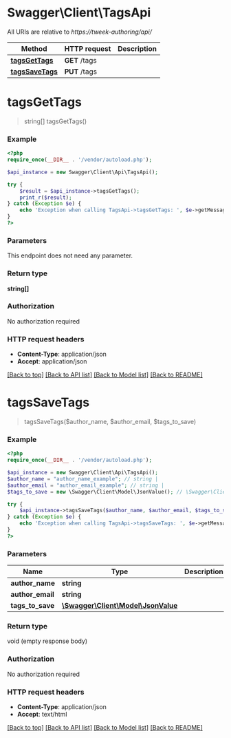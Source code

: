 # Swagger\Client\TagsApi

All URIs are relative to *https://tweek-authoring/api/*

Method | HTTP request | Description
------------- | ------------- | -------------
[**tagsGetTags**](TagsApi.md#tagsGetTags) | **GET** /tags | 
[**tagsSaveTags**](TagsApi.md#tagsSaveTags) | **PUT** /tags | 


# **tagsGetTags**
> string[] tagsGetTags()





### Example
```php
<?php
require_once(__DIR__ . '/vendor/autoload.php');

$api_instance = new Swagger\Client\Api\TagsApi();

try {
    $result = $api_instance->tagsGetTags();
    print_r($result);
} catch (Exception $e) {
    echo 'Exception when calling TagsApi->tagsGetTags: ', $e->getMessage(), PHP_EOL;
}
?>
```

### Parameters
This endpoint does not need any parameter.

### Return type

**string[]**

### Authorization

No authorization required

### HTTP request headers

 - **Content-Type**: application/json
 - **Accept**: application/json

[[Back to top]](#) [[Back to API list]](../../README.md#documentation-for-api-endpoints) [[Back to Model list]](../../README.md#documentation-for-models) [[Back to README]](../../README.md)

# **tagsSaveTags**
> tagsSaveTags($author_name, $author_email, $tags_to_save)





### Example
```php
<?php
require_once(__DIR__ . '/vendor/autoload.php');

$api_instance = new Swagger\Client\Api\TagsApi();
$author_name = "author_name_example"; // string | 
$author_email = "author_email_example"; // string | 
$tags_to_save = new \Swagger\Client\Model\JsonValue(); // \Swagger\Client\Model\JsonValue | 

try {
    $api_instance->tagsSaveTags($author_name, $author_email, $tags_to_save);
} catch (Exception $e) {
    echo 'Exception when calling TagsApi->tagsSaveTags: ', $e->getMessage(), PHP_EOL;
}
?>
```

### Parameters

Name | Type | Description  | Notes
------------- | ------------- | ------------- | -------------
 **author_name** | **string**|  |
 **author_email** | **string**|  |
 **tags_to_save** | [**\Swagger\Client\Model\JsonValue**](../Model/JsonValue.md)|  |

### Return type

void (empty response body)

### Authorization

No authorization required

### HTTP request headers

 - **Content-Type**: application/json
 - **Accept**: text/html

[[Back to top]](#) [[Back to API list]](../../README.md#documentation-for-api-endpoints) [[Back to Model list]](../../README.md#documentation-for-models) [[Back to README]](../../README.md)

